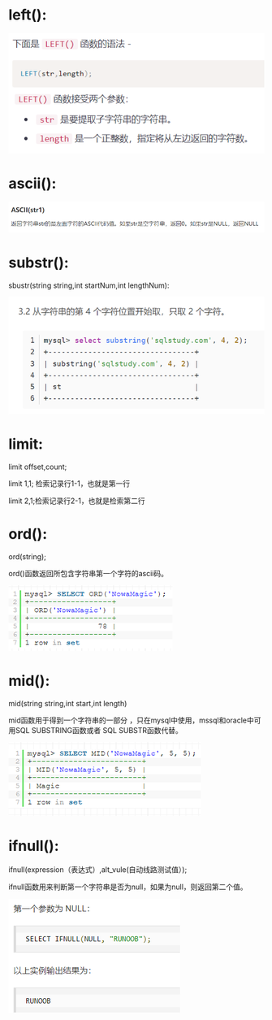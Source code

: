 # left():

![](images/5F88CDD9C1564FF78FE6260F2D261A8Dclipboard.png)



# ascii():

![](images/12423044645742B781E04F31684E7098clipboard.png)



# substr():

sbustr(string string,int startNum,int lengthNum):

![](images/029488D6CC01428E991C81D8C6BD16D3clipboard.png)

# limit:

limit offset,count;

limit 1,1; 检索记录行1-1，也就是第一行

limit 2,1;检索记录行2-1，也就是检索第二行



# ord():

ord(string);

ord()函数返回所包含字符串第一个字符的ascii码。

![](images/B6CD999F99504BEFAA4598ED18B5F0B2clipboard.png)



# mid():

mid(string string,int start,int length)

mid函数用于得到一个字符串的一部分 ，只在mysql中使用，mssql和oracle中可用SQL SUBSTRING函数或者 SQL SUBSTR函数代替。

![](images/14F82A071DD9415CBE242EA6BFE1EAC7clipboard.png)



# ifnull():

ifnull(expression（表达式）,alt_vule(自动线路测试值）);

ifnull函数用来判断第一个字符串是否为null，如果为null，则返回第二个值。



![](images/FFEC87371B1947DAA3DF44978DBD6DA2clipboard.png)

